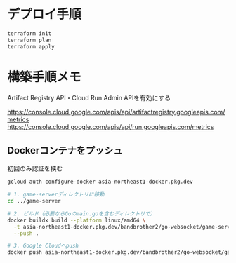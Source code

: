 # デプロイ手順

```bash
terraform init
terraform plan
terraform apply
```

# 構築手順メモ

Artifact Registry API・Cloud Run Admin APIを有効にする

https://console.cloud.google.com/apis/api/artifactregistry.googleapis.com/metrics
https://console.cloud.google.com/apis/api/run.googleapis.com/metrics

## Dockerコンテナをプッシュ

初回のみ認証を挟む

```bash
gcloud auth configure-docker asia-northeast1-docker.pkg.dev
```

```bash
# 1. game-serverディレクトリに移動
cd ../game-server

# 2. ビルド（必要ならGoのmain.goを含むディレクトリで）
docker buildx build --platform linux/amd64 \
  -t asia-northeast1-docker.pkg.dev/bandbrother2/go-websocket/game-server:latest \
  --push .

# 3. Google Cloudへpush
docker push asia-northeast1-docker.pkg.dev/bandbrother2/go-websocket/game-server:latest
```
